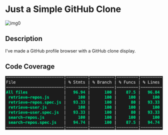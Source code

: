 # Just a Simple GitHub Clone

![img0](https://media.giphy.com/media/du3J3cXyzhj75IOgvA/giphy.gif)

## Description

I've made a GitHub profile browser with a GitHub clone display.

## Code Coverage

![img0](./app/src/assets/coverage.png)
